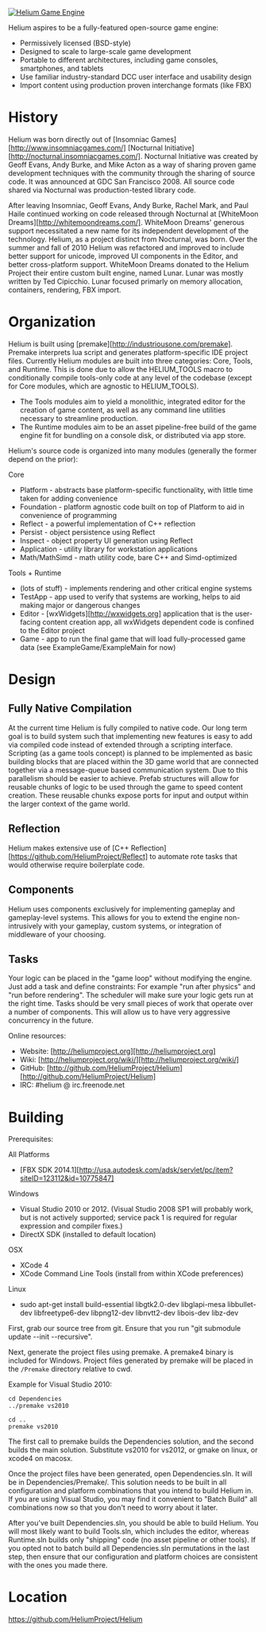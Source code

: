 <a href="http://heliumproject.org/">![Helium Game Engine](https://raw.github.com/HeliumProject/Helium/master/Data/Textures/Helium.png)</a>

Helium aspires to be a fully-featured open-source game engine:
* Permissively licensed (BSD-style)
* Designed to scale to large-scale game development
* Portable to different architectures, including game consoles, smartphones, and tablets
* Use familiar industry-standard DCC user interface and usability design
* Import content using production proven interchange formats (like FBX)

History
=======

Helium was born directly out of [Insomniac Games][http://www.insomniacgames.com/] [Nocturnal Initiative][http://nocturnal.insomniacgames.com/].  Nocturnal Initiative was created by Geoff Evans, Andy Burke, and Mike Acton as a way of sharing proven game development techniques with the community through the sharing of source code.  It was announced at GDC San Francisco 2008.  All source code shared via Nocturnal was production-tested library code.

After leaving Insomniac, Geoff Evans, Andy Burke, Rachel Mark, and Paul Haile continued working on code released through Nocturnal at [WhiteMoon Dreams][http://whitemoondreams.com/].  WhiteMoon Dreams' generous support necessitated a new name for its independent development of the technology.  Helium, as a project distinct from Nocturnal, was born.  Over the summer and fall of 2010 Helium was refactored and improved to include better support for unicode, improved UI components in the Editor, and better cross-platform support.  WhiteMoon Dreams donated to the Helium Project their entire custom built engine, named Lunar.  Lunar was mostly written by Ted Cipicchio.  Lunar focused primarly on memory allocation, containers, rendering, FBX import.

Organization
============

Helium is built using [premake][http://industriousone.com/premake].  Premake interprets lua script and generates platform-specific IDE project files.  Currently Helium modules are built into three categories: Core, Tools, and Runtime.  This is done due to allow the HELIUM_TOOLS macro to conditionally compile tools-only code at any level of the codebase (except for Core modules, which are agnostic to HELIUM_TOOLS).
* The Tools modules aim to yield a monolithic, integrated editor for the creation of game content, as well as any command line utilities necessary to streamline production.
* The Runtime modules aim to be an asset pipeline-free build of the game engine fit for bundling on a console disk, or distributed via app store.

Helium's source code is organized into many modules (generally the former depend on the prior):

Core
* Platform - abstracts base platform-specific functionality, with little time taken for adding convenience
* Foundation - platform agnostic code built on top of Platform to aid in convenience of programming
* Reflect - a powerful implementation of C++ reflection
* Persist - object persistence using Reflect
* Inspect - object property UI generation using Reflect
* Application - utility library for workstation applications
* Math/MathSimd - math utility code, bare C++ and Simd-optimized

Tools + Runtime
* (lots of stuff) - implements rendering and other critical engine systems
* TestApp - app used to verify that systems are working, helps to aid making major or dangerous changes
* Editor - [wxWidgets][http://wxwidgets.org] application that is the user-facing content creation app, all wxWidgets dependent code is confined to the Editor project
* Game - app to run the final game that will load fully-processed game data (see ExampleGame/ExampleMain for now)

Design
======

Fully Native Compilation
----------------------------------------

At the current time Helium is fully compiled to native code.  Our long term goal is to build system such that implementing new features is easy to add via compiled code instead of extended through a scripting interface.  Scripting (as a game tools concept) is planned to be implemented as basic building blocks that are placed within the 3D game world that are connected together via a message-queue based communication system.  Due to this parallelism should be easier to achieve.  Prefab structures will allow for reusable chunks of logic to be used through the game to speed content creation.  These reusable chunks expose ports for input and output within the larger context of the game world.

Reflection
----------------------------------------

Helium makes extensive use of [C++ Reflection][https://github.com/HeliumProject/Reflect] to automate rote tasks that would otherwise require boilerplate code.

Components
----------------------------------------

Helium uses components exclusively for implementing gameplay and gameplay-level systems. This allows for you to extend the engine non-intrusively with your gameplay, custom systems, or integration of middleware of your choosing.

Tasks
----------------------------------------

Your logic can be placed in the "game loop" without modifying the engine. Just add a task and define constraints: For example "run after physics" and "run before rendering". The scheduler will make sure your logic gets run at the right time. Tasks should be very small pieces of work that operate over a number of components. This will allow us to have very aggressive concurrency in the future.

Online resources:

* Website: [http://heliumproject.org][http://heliumproject.org]
* Wiki: [http://heliumproject.org/wiki/][http://heliumproject.org/wiki/]
* GitHub: [http://github.com/HeliumProject/Helium][http://github.com/HeliumProject/Helium]
* IRC: #helium @ irc.freenode.net

Building
========

Prerequisites:

All Platforms
 - [FBX SDK 2014.1][http://usa.autodesk.com/adsk/servlet/pc/item?siteID=123112&id=10775847]

Windows
 - Visual Studio 2010 or 2012. (Visual Studio 2008 SP1 will probably work, but is not actively supported; service pack 1 is required for regular expression and compiler fixes.)
 - DirectX SDK (installed to default location)

OSX
 - XCode 4
 - XCode Command Line Tools (install from within XCode preferences)

Linux
 - sudo apt-get install build-essential libgtk2.0-dev libglapi-mesa libbullet-dev libfreetype6-dev libpng12-dev libnvtt2-dev libois-dev libz-dev

First, grab our source tree from git. Ensure that you run "git submodule update --init --recursive".

Next, generate the project files using premake. A premake4 binary is included for Windows. Project files generated by premake will be placed in the `/Premake` directory relative to cwd.

Example for Visual Studio 2010:

    cd Dependencies
    ../premake vs2010
    
    cd ..
    premake vs2010

The first call to premake builds the Dependencies solution, and the second builds the main solution.  Substitute vs2010 for vs2012, or gmake on linux, or xcode4 on macosx.

Once the project files have been generated, open Dependencies.sln.  It will be in Dependencies/Premake/. This solution needs to be built in all configuration and platform combinations that you intend to build Helium in. If you are using Visual
Studio, you may find it convenient to "Batch Build" all combinations now so that you don't need to worry about it later.

After you've built Dependencies.sln, you should be able to build Helium. You will most likely want to build Tools.sln, which includes the editor, whereas Runtime.sln builds only "shipping" code (no asset pipeline or other tools). If you opted not to batch build all Dependencies.sln permutations in the last step, then ensure that our configuration and platform choices are consistent with the ones you made there.

Location
========
https://github.com/HeliumProject/Helium
